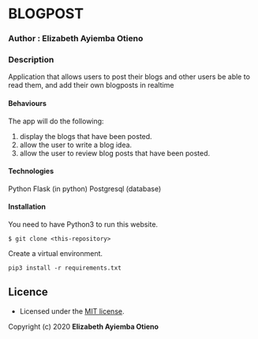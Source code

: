 # BLOGPOST

### Author : Elizabeth Ayiemba Otieno

### Description
Application that allows users to post their blogs and other users be able to read them, and add their own blogposts in realtime

#### Behaviours
The app will do the following:
1. display the blogs that have been posted.
2. allow the user to write a blog idea.
3. allow the user to review blog posts that have been posted.


#### Technologies
Python
Flask (in python)
Postgresql (database)

#### Installation
You need to have Python3 to run this website.

 `$ git clone <this-repository>`
 
 Create a virtual environment.
 
 `pip3 install -r requirements.txt`


## Licence
- Licensed under the  [MIT license](LICENSE).

Copyright (c) 2020 **Elizabeth Ayiemba Otieno**